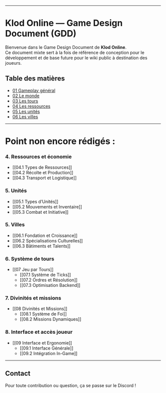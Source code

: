 ______
# Klod Online — Game Design Document (GDD)

Bienvenue dans le Game Design Document de **Klod Online**.  
Ce document mixte sert à la fois de référence de conception pour le développement et de base future pour le wiki public à destination des joueurs.
## Table des matières
 - [01 Gameplay général](01%20Gameplay%20Général)
 - [02 Le monde](02%20Le%20Monde)
 - [03 Les tours](03%20Les%20tours)
 - [04 Les ressources](04%20Les%20ressources.md)
 - [05 Les unités](05%20Les%20unités.md)
 - [06 Les villes](06%20Les%20villes.md)

____
# Point non encore rédigés :

### 4. Ressources et économie
  - [[04.1 Types de Ressources]]
  - [[04.2 Récolte et Production]]
  - [[04.3 Transport et Logistique]]
### 5. Unités
  - [[05.1 Types d’Unités]]
  - [[05.2 Mouvements et Inventaire]]
  - [[05.3 Combat et Initiative]]
### 5. Villes
  - [[06.1 Fondation et Croissance]]
  - [[06.2 Spécialisations Culturelles]]
  - [[06.3 Bâtiments et Talents]]

### 6. Système de tours
- [[07 Jeu par Tours]]
  - [[07.1 Système de Ticks]]
  - [[07.2 Ordres et Résolution]]
  - [[07.3 Optimisation Backend]]
### 7. Divinités et missions
- [[08 Divinités et Missions]]
  - [[08.1 Système de Foi]]
  - [[08.2 Missions Dynamiques]]

### 8. Interface et accès joueur
- [[09 Interface et Ergonomie]]
  - [[09.1 Interface Générale]]
  - [[09.2 Intégration In-Game]]

---

## Contact

Pour toute contribution ou question, ça se passe sur le Discord !